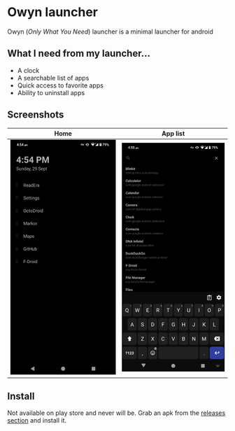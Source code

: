 # Owyn launcher
Owyn (_Only What You Need_) launcher is a minimal launcher for android


## What I need from my launcher...
* A clock
* A searchable list of apps
* Quick access to favorite apps
* Ability to uninstall apps


## Screenshots
| Home | App list |
|------|----------|
| ![Screenshots](media/screenshot-home.png) | ![Screenshots](media/screenshot-apps.png) |


## Install
Not available on play store and never will be.
Grab an apk from the [releases section](https://github.com/phenax/owyn-launcher/releases) and install it.

